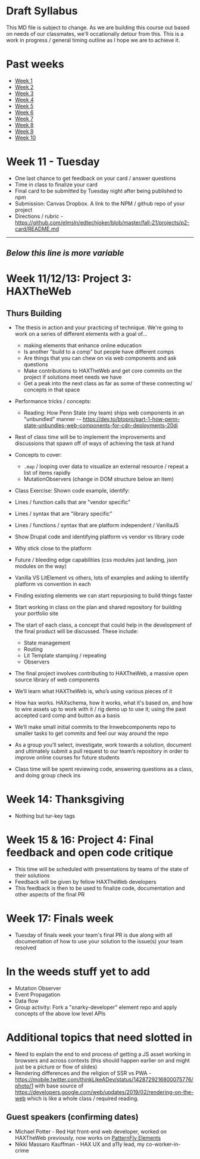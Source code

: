 # Draft Syllabus
This MD file is subject to change. As we are building this course out based on needs of our classmates, we'll occationally detour from this. This is a work in progress / general timing outline as I hope we are to achieve it.

# Past weeks
- [Week 1](https://github.com/elmsln/edtechjoker/tree/master/fall-21/week-1)
- [Week 2](https://github.com/elmsln/edtechjoker/tree/master/fall-21/week-2)
- [Week 3](https://github.com/elmsln/edtechjoker/tree/master/fall-21/week-3)
- [Week 4](https://github.com/elmsln/edtechjoker/tree/master/fall-21/week-4)
- [Week 5](https://github.com/elmsln/edtechjoker/tree/master/fall-21/week-5)
- [Week 6](https://github.com/elmsln/edtechjoker/tree/master/fall-21/week-6)
- [Week 7](https://github.com/elmsln/edtechjoker/tree/master/fall-21/week-7)
- [Week 8](https://github.com/elmsln/edtechjoker/tree/master/fall-21/week-8)
- [Week 9](https://github.com/elmsln/edtechjoker/tree/master/fall-21/week-9)
- [Week 10](https://github.com/elmsln/edtechjoker/tree/master/fall-21/week-10)

# Week 11 - Tuesday
- One last chance to get feedback on your card / answer questions
- Time in class to finalize your card
- Final card to be submitted by Tuesday night after being published to npm
- Submission: Canvas Dropbox. A link to the NPM / github repo of your project
- Directions / rubric - https://github.com/elmsln/edtechjoker/blob/master/fall-21/projects/p2-card/README.md

---
*Below this line is more variable*
---
# Week 11/12/13: Project 3: HAXTheWeb
## Thurs Building
- The thesis in action and your practicing of technique. We're going to work on a series of different elements with a goal of...
  - making elements that enhance online education
  - Is another "build to a comp" but people have different comps
  - Are things that you can chew on via web components and ask questions
  - Make contributions to HAXTheWeb and get core commits on the project if solutions meet needs we have
  - Get a peak into the next class as far as some of these connecting w/ concepts in that space
- Performance tricks / concepts:
  - Reading: How Penn State (my team) ships web components in an "unbundled" manner -- https://dev.to/btopro/part-1-how-penn-state-unbundles-web-components-for-cdn-deployments-20di
- Rest of class time will be to implement the improvements and discussions that spawn off of ways of achieving the task at hand
- Concepts to cover:
  - `.map` / looping over data to visualize an external resource / repeat a list of items rapidly
  - MutationObservers (change in DOM structure below an item)

- Class Exercise: Shown code example, identify:
 - Lines / function calls that are "vendor specific"
 - Lines / syntax that are "library specific"
 - Lines / functions / syntax that are platform independent / VanillaJS
- Show Drupal code and identifying platform vs vendor vs library code
- Why stick close to the platform
- Future / bleeding edge capabilities (css modules just landing, json modules on the way)
- Vanilla VS LitElement vs others, lots of examples and asking to identify platform vs convention in each
- Finding existing elements we can start repurposing to build things faster
- Start working in class on the plan and shared repository for building your portfolio site
- The start of each class, a concept that could help in the development of the final product will be discussed. These include:
  - State management
  - Routing
  - Lit Template stamping / repeating
  - Observers
- The final project involves contributing to HAXTheWeb, a massive open source library of web components
- We’ll learn what HAXTheWeb is, who’s using various pieces of it
- How hax works. HAXschema, how it works, what it's based on, and how to wire assets up to work with it / rig demo up to use it; using the past accepted card comp and button as a basis
- We’ll make small initial commits to the lrnwebcomponents repo to smaller tasks to get commits and feel our way around the repo
- As a group you’ll select, investigate, work towards a solution, document and ultimately submit a pull request to our team’s repository in order to improve online courses for future students
- Class time will be spent reviewing code, answering questions as a class, and doing group check ins

# Week 14: Thanksgiving
- Nothing but tur-key tags

# Week 15 & 16: Project 4: Final feedback and open code critique
- This time will be scheduled with presentations by teams of the state of their solutions
- Feedback will be given by fellow HAXTheWeb developers
- This feedback is then to be used to finalize code, documentation and other aspects of the final PR

# Week 17: Finals week
- Tuesday of finals week your team's final PR is due along with all documentation of how to use your solution to the issue(s) your team resolved


# In the weeds stuff yet to add
- Mutation Observer
- Event Propagation
- Data flow
- Group activity: Fork a "snarky-developer" element repo and apply concepts of the above low level APIs

# Additional topics that need slotted in
- Need to explain the end to end process of getting a JS asset working in browsers and across contexts (this should happen earlier on and might just be a picture or flow of slides)
- Rendering differences and the religion of SSR vs PWA - https://mobile.twitter.com/thinkLikeADev/status/1428729216800075776/photo/1 with base source of https://developers.google.com/web/updates/2019/02/rendering-on-the-web which is like a whole class / required reading.

## Guest speakers (confirming dates)
- Michael Potter - Red Hat front-end web developer, worked on HAXTheWeb previously, now works on [PatternFly Elements](https://patternflyelements.com/)
- Nikki Massaro Kauffman - HAX UX and a11y lead, my co-worker-in-crime
